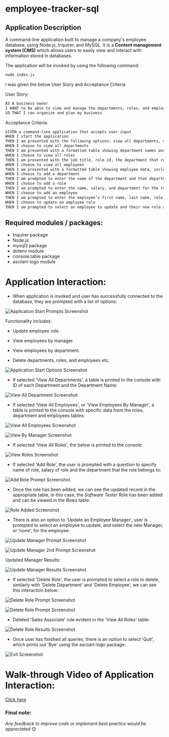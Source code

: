 # employee-tracker-sql

## Application Description

A command-line application built to manage a company's employee database, using Node.js, Inquirer, and MySQL. It is a **Content management system (CMS)** which allows users to easily view and interact with information stored in databases.

The application will be invoked by using the following command:

```bash
node index.js
```

I was given the below User Story and Acceptance Criteria:

User Story:

```md
AS A business owner
I WANT to be able to view and manage the departments, roles, and employees in my company
SO THAT I can organize and plan my business
```

Acceptance Criteria:

```md
GIVEN a command-line application that accepts user input
WHEN I start the application
THEN I am presented with the following options: view all departments, view all roles, view all employees, add a department, add a role, add an employee, and update an employee role
WHEN I choose to view all departments
THEN I am presented with a formatted table showing department names and department ids
WHEN I choose to view all roles
THEN I am presented with the job title, role id, the department that role belongs to, and the salary for that role
WHEN I choose to view all employees
THEN I am presented with a formatted table showing employee data, including employee ids, first names, last names, job titles, departments, salaries, and managers that the employees report to
WHEN I choose to add a department
THEN I am prompted to enter the name of the department and that department is added to the database
WHEN I choose to add a role
THEN I am prompted to enter the name, salary, and department for the role and that role is added to the database
WHEN I choose to add an employee
THEN I am prompted to enter the employee’s first name, last name, role, and manager, and that employee is added to the database
WHEN I choose to update an employee role
THEN I am prompted to select an employee to update and their new role and this information is updated in the database 
```

## Required modules / packages:

* Inquirer package
* Node.js
* mysql2 package
* dotenv module
* console.table package
* asciiart-logo module

# Application Interaction: 

* When application is invoked and user has successfully connected to the database, they are prompted with a list of options:

![Application Start Prompts Screenshot](/assets/images/start.png)

Functionality includes: 

* Update employee role.

* View employees by manager.

* View employees by department.

* Delete departments, roles, and employees etc.

![Application Start Options Screenshot](/assets/images/more-options.png)

* If selected 'View All Departments', a table is printed to the console with ID of each Department and the Department Name:

![View All Department Screenshot](/assets/images/view-departments.png)

* If selected 'View All Employees', or 'View Employees By Manager', a table is printed to the console with specific data from the roles, department and employees tables:

![View All Employees Screenshot](/assets/images/view-employees.png)

![View By Manager Screenshot](/assets/images/view-by-manager.png)

* If selected 'View All Roles', the below is printed to the console:

![View Roles Screenshot](/assets/images/view-roles.png)

* If selected 'Add Role', the user is prompted with a question to specify name of role, salary of role and the department that the role belongs to:

![Add Role Prompt Screenshot](/assets/images/add-role-prompts.png)

* Once the role has been added, we can see the updated record in the appropriate table, in this case, the *Software Tester* Role has been added and can be viewed in the *Roles* table:

![Role Added Screenshot](/assets/images/role-added.png)

* There is also an option to 'Update an Employee Manager', user is prompted to select an employee to update, and select the new Manager, or 'none', for the employee:

![Update Manager Prompt Screenshot](/assets/images/update-manager.png)

![Update Manager 2nd Prompt Screenshot](/assets/images/update-mgr2.png)

Updated Manager Results: 

![Update Manager Results Screenshot](/assets/images/update-mgr3.png)

* If selected 'Delete Role', the user is prompted to select a role to delete, similarly with 'Delete Department' and 'Delete Employee', we can see this interaction below:

![Delete Role Prompt Screenshot](/assets/images/delete.png)

![Delete Role Prompt Screenshot](/assets/images/delete2.png)

* Deleted 'Sales Associate' role evident in the 'View All Roles' table:

![Delete Role Results Screenshot](/assets/images/delete3.png)

* Once user has finished all queries, there is an option to select 'Quit', which prints out 'Bye' using the asciiart-logo package: 

![Exit Screenshot](/assets/images/quit.png)

# Walk-through Video of Application Interaction:

[Click here](https://www.youtube.com/watch?v=fYxc2Zh1FaU&ab_channel=PriscillaLuong)

### Final note:

*Any feedback to improve code or implement best practice would be appreciated* 😊
